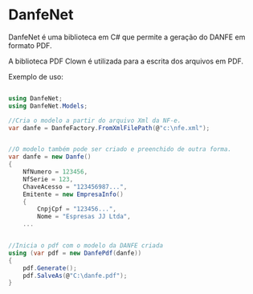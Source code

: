 # DanfeNet

DanfeNet é uma biblioteca em C# que permite a geração do DANFE em formato PDF.

A biblioteca PDF Clown é utilizada para a escrita dos arquivos em PDF.

Exemplo de uso:
```csharp

using DanfeNet;
using DanfeNet.Models;

//Cria o modelo a partir do arquivo Xml da NF-e.
var danfe = DanfeFactory.FromXmlFilePath(@"c:\nfe.xml");


//O modelo também pode ser criado e preenchido de outra forma.
var danfe = new Danfe()
{
    NfNumero = 123456,
    NfSerie = 123,
    ChaveAcesso = "123456987...",
    Emitente = new EmpresaInfo()
    {
        CnpjCpf = "123456...",
        Nome = "Espresas JJ Ltda",    
	...


//Inicia o pdf com o modelo da DANFE criada
using (var pdf = new DanfePdf(danfe))
{
	pdf.Generate();
	pdf.SalveAs(@"C:\danfe.pdf");
}
```


